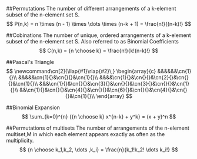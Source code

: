 ##Permutations 
The number of different arrangements of a k-element subset of the n-element set S.
$$
P(n,k) = n \times (n - 1) \times \dots \times (n-k + 1) = \frac{n!}{(n-k)!}
$$

##Cobinations 
The number of unique, ordered arrangements of a k-element subset of the n-element set S. Also referred to as Binomial Coefficients
$$
C(n,k) = {n \choose k} = \frac{n!}{k!(n-k)!} 
$$

##Pascal's Triangle
$$
\newcommand\cn[2]{\llap{#1}\rlap{#2}\,}
    \begin{array}{c}
    &&&&&&\cn{1}{}\\
    &&&&&\cn{1}{}&\cn{}{}&\cn{1}{}\\
    &&&&\cn{1}{}&\cn{}{}&\cn{2}{}&\cn{}{}&\cn{1}{}\\
    &&&\cn{1}{}&\cn{}{}&\cn{3}{}&\cn{}{}&\cn{3}{}&\cn{}{}&\cn{1}{}\\
    &&\cn{1}{}&\cn{}{}&\cn{4}{}&\cn{}{}&\cn{6}{}&\cn{}{}&\cn{4}{}&\cn{}{}&\cn{1}{}\\
\end{array}
$$

##Binomial Expansion
$$
\sum_{k=0}^{n} {{n \choose k} x^{n-k} + y^k} = (x + y)^n
$$

##Permutations of multisets
The number of arrangements of the n-element multiset,M in which each element appears exactly as often as the multiplicity.
$$
{n \choose k_1,k_2, \dots ,k_i} = \frac{n}{k_1!k_2! \dots k_i!}
$$